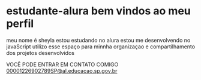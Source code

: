 # estudante-alura bem vindos ao meu perfil
meu nome é sheyla 
estou estudando no alura 
estou me desenvolvendo no javaScript
utilizo esse espaço para minnha organizaçao e compartilhamento dos projetos desenvolvidos 


VOCÊ PODE ENTRAR EM CONTATO COMIGO 
00001226902789SP@al.educacao.sp.gov.br
